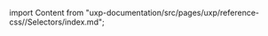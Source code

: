 
import Content from "uxp-documentation/src/pages/uxp/reference-css//Selectors/index.md";

<Content query="product=xd"/>
